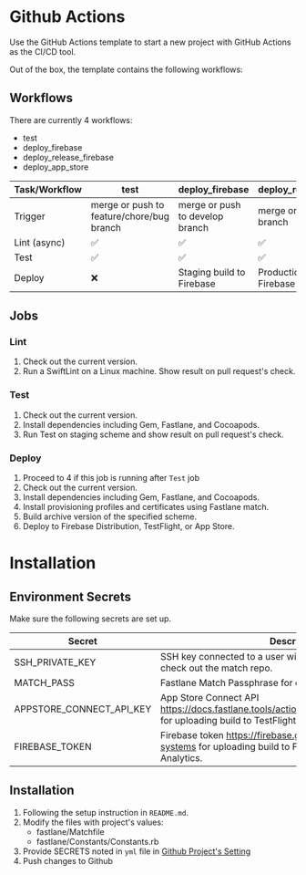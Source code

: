 # Github Actions

Use the GitHub Actions template to start a new project with GitHub Actions as the CI/CD tool.

Out of the box, the template contains the following workflows:

## Workflows

There are currently 4 workflows:

- test
- deploy_firebase
- deploy_release_firebase
- deploy_app_store

|Task/Workflow           |test                                                                                                                                |deploy_firebase|deploy_release_firebase|deploy_app_store|
|------------------------|------------------------------------------------------------------------------------------------------------------------------------|---------------|-----------------------|----------------|
|Trigger                 |merge or push to feature/chore/bug branch                                                                                           |merge or push to develop branch|merge or push to release branch|merge or push to main/ master branch|
|Lint (async)            |✅                                                                                                                                   |✅              |✅                      |✅               |
|Test                    |✅                                                                                                                                   |✅              |✅                      |✅               |
|Deploy                  |❌                                                                                                                                   |Staging build to Firebase|Production build to Firebase|Production build to App Store|

## Jobs

### Lint

1. Check out the current version.
2. Run a SwiftLint on a Linux machine. Show result on pull request's check.

### Test

1. Check out the current version.
2. Install dependencies including Gem, Fastlane, and Cocoapods.
3. Run Test on staging scheme and show result on pull request's check.

### Deploy

1. Proceed to 4 if this job is running after `Test` job
2. Check out the current version.
3. Install dependencies including Gem, Fastlane, and Cocoapods.
4. Install provisioning profiles and certificates using Fastlane match.
5. Build archive version of the specified scheme.
6. Deploy to Firebase Distribution, TestFlight, or App Store.

# Installation

## Environment Secrets

Make sure the following secrets are set up.

|Secret                  |Description                                                                                                                         |test|deploy_firebase|deploy_release_firebase|deploy_app_store                   |
|------------------------|------------------------------------------------------------------------------------------------------------------------------------|----|---------------|-----------------------|-----------------------------------|
|SSH_PRIVATE_KEY         |SSH key connected to a user with access to the match repo for check out the match repo.                                             |-   |✅              |✅                      |✅                                  |
|MATCH_PASS              |Fastlane Match Passphrase for decrypting a match repository.                                                                        |-   |✅              |✅                      |✅                                  |
|APPSTORE_CONNECT_API_KEY|App Store Connect API https://docs.fastlane.tools/actions/app_store_connect_api_key/ for uploading build to TestFlight or App Store.|-   |-              |-                      |✅                                  |
|FIREBASE_TOKEN          |Firebase token https://firebase.google.com/docs/cli#cli-ci-systems for uploading build to Firebase Distributions and Analytics.     |-   |✅              |✅                      |✅ For uploading dSYM to Crashlytics|

## Installation

1. Following the setup instruction in `README.md`.
2. Modify the files with project's values:
    - fastlane/Matchfile
    - fastlane/Constants/Constants.rb
3. Provide SECRETS noted in `yml` file in [Github Project's Setting](https://docs.github.com/en/actions/reference/encrypted-secrets)
4. Push changes to Github